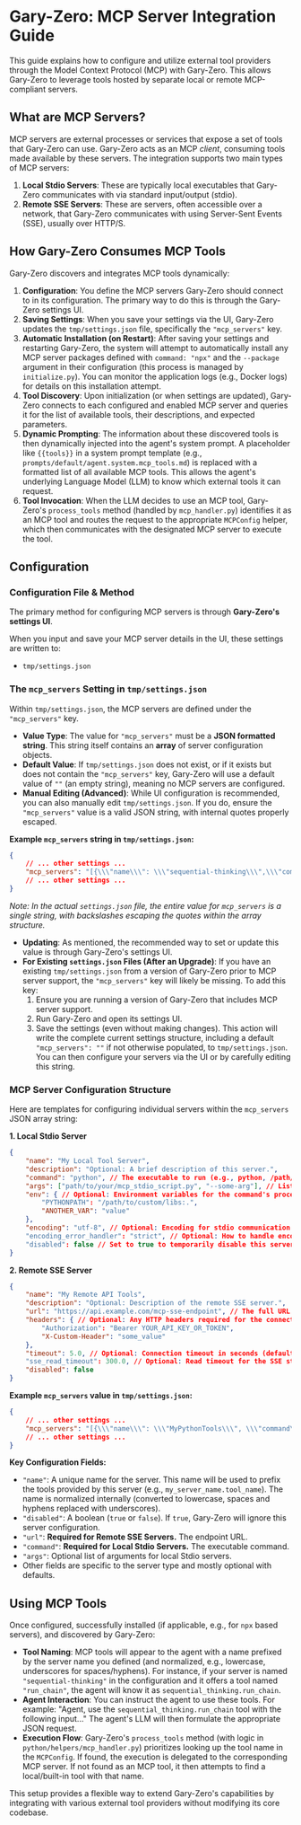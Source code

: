 # Gary-Zero: MCP Server Integration Guide

This guide explains how to configure and utilize external tool providers through the Model Context Protocol (MCP) with Gary-Zero. This allows Gary-Zero to leverage tools hosted by separate local or remote MCP-compliant servers.

## What are MCP Servers?

MCP servers are external processes or services that expose a set of tools that Gary-Zero can use. Gary-Zero acts as an MCP *client*, consuming tools made available by these servers. The integration supports two main types of MCP servers:

1. **Local Stdio Servers**: These are typically local executables that Gary-Zero communicates with via standard input/output (stdio).
2. **Remote SSE Servers**: These are servers, often accessible over a network, that Gary-Zero communicates with using Server-Sent Events (SSE), usually over HTTP/S.

## How Gary-Zero Consumes MCP Tools

Gary-Zero discovers and integrates MCP tools dynamically:

1. **Configuration**: You define the MCP servers Gary-Zero should connect to in its configuration. The primary way to do this is through the Gary-Zero settings UI.
2. **Saving Settings**: When you save your settings via the UI, Gary-Zero updates the `tmp/settings.json` file, specifically the `"mcp_servers"` key.
3. **Automatic Installation (on Restart)**: After saving your settings and restarting Gary-Zero, the system will attempt to automatically install any MCP server packages defined with `command: "npx"` and the `--package` argument in their configuration (this process is managed by `initialize.py`). You can monitor the application logs (e.g., Docker logs) for details on this installation attempt.
4. **Tool Discovery**: Upon initialization (or when settings are updated), Gary-Zero connects to each configured and enabled MCP server and queries it for the list of available tools, their descriptions, and expected parameters.
5. **Dynamic Prompting**: The information about these discovered tools is then dynamically injected into the agent's system prompt. A placeholder like `{{tools}}` in a system prompt template (e.g., `prompts/default/agent.system.mcp_tools.md`) is replaced with a formatted list of all available MCP tools. This allows the agent's underlying Language Model (LLM) to know which external tools it can request.
6. **Tool Invocation**: When the LLM decides to use an MCP tool, Gary-Zero's `process_tools` method (handled by `mcp_handler.py`) identifies it as an MCP tool and routes the request to the appropriate `MCPConfig` helper, which then communicates with the designated MCP server to execute the tool.

## Configuration

### Configuration File & Method

The primary method for configuring MCP servers is through **Gary-Zero's settings UI**.

When you input and save your MCP server details in the UI, these settings are written to:

* `tmp/settings.json`

### The `mcp_servers` Setting in `tmp/settings.json`

Within `tmp/settings.json`, the MCP servers are defined under the `"mcp_servers"` key.

* **Value Type**: The value for `"mcp_servers"` must be a **JSON formatted string**. This string itself contains an **array** of server configuration objects.
* **Default Value**: If `tmp/settings.json` does not exist, or if it exists but does not contain the `"mcp_servers"` key, Gary-Zero will use a default value of `""` (an empty string), meaning no MCP servers are configured.
* **Manual Editing (Advanced)**: While UI configuration is recommended, you can also manually edit `tmp/settings.json`. If you do, ensure the `"mcp_servers"` value is a valid JSON string, with internal quotes properly escaped.

**Example `mcp_servers` string in `tmp/settings.json`:**

```json
{
    // ... other settings ...
    "mcp_servers": "[{\\\"name\\\": \\\"sequential-thinking\\\",\\\"command\\\": \\\"npx\\\",\\\"args\\\": [\\\"--yes\\\", \\\"--package\\\", \\\"@modelcontextprotocol/server-sequential-thinking\\\", \\\"mcp-server-sequential-thinking\\\"]}, {\\\"name\\\": \\\"brave-search\\\", \\\"command\\\": \\\"npx\\\", \\\"args\\\": [\\\"--yes\\\", \\\"--package\\\", \\\"@modelcontextprotocol/server-brave-search\\\", \\\"mcp-server-brave-search\\\"], \\\"env\\\": {\\\"BRAVE_API_KEY\\\": \\\"YOUR_BRAVE_KEY_HERE\\\"}}, {\\\"name\\\": \\\"fetch\\\", \\\"command\\\": \\\"npx\\\", \\\"args\\\": [\\\"--yes\\\", \\\"--package\\\", \\\"@tokenizin/mcp-npx-fetch\\\", \\\"mcp-npx-fetch\\\", \\\"--ignore-robots-txt\\\", \\\"--user-agent=Mozilla/5.0 (Windows NT 10.0; Win64; x64) AppleWebKit/537.36 (KHTML, like Gecko) Chrome/123.0.0.0 Safari/537.36\\\"]}]",
    // ... other settings ...
}
```

*Note: In the actual `settings.json` file, the entire value for `mcp_servers` is a single string, with backslashes escaping the quotes within the array structure.*

* **Updating**: As mentioned, the recommended way to set or update this value is through Gary-Zero's settings UI.
* **For Existing `settings.json` Files (After an Upgrade)**: If you have an existing `tmp/settings.json` from a version of Gary-Zero prior to MCP server support, the `"mcp_servers"` key will likely be missing. To add this key:
    1. Ensure you are running a version of Gary-Zero that includes MCP server support.
    2. Run Gary-Zero and open its settings UI.
    3. Save the settings (even without making changes). This action will write the complete current settings structure, including a default `"mcp_servers": ""` if not otherwise populated, to `tmp/settings.json`. You can then configure your servers via the UI or by carefully editing this string.

### MCP Server Configuration Structure

Here are templates for configuring individual servers within the `mcp_servers` JSON array string:

**1. Local Stdio Server**

```json
{
    "name": "My Local Tool Server",
    "description": "Optional: A brief description of this server.",
    "command": "python", // The executable to run (e.g., python, /path/to/my_tool_server)
    "args": ["path/to/your/mcp_stdio_script.py", "--some-arg"], // List of arguments for the command
    "env": { // Optional: Environment variables for the command's process
        "PYTHONPATH": "/path/to/custom/libs:.",
        "ANOTHER_VAR": "value"
    },
    "encoding": "utf-8", // Optional: Encoding for stdio communication (default: "utf-8")
    "encoding_error_handler": "strict", // Optional: How to handle encoding errors. Can be "strict", "ignore", or "replace" (default: "strict").
    "disabled": false // Set to true to temporarily disable this server without removing its configuration.
}
```

**2. Remote SSE Server**

```json
{
    "name": "My Remote API Tools",
    "description": "Optional: Description of the remote SSE server.",
    "url": "https://api.example.com/mcp-sse-endpoint", // The full URL for the SSE endpoint of the MCP server.
    "headers": { // Optional: Any HTTP headers required for the connection.
        "Authorization": "Bearer YOUR_API_KEY_OR_TOKEN",
        "X-Custom-Header": "some_value"
    },
    "timeout": 5.0, // Optional: Connection timeout in seconds (default: 5.0).
    "sse_read_timeout": 300.0, // Optional: Read timeout for the SSE stream in seconds (default: 300.0, i.e., 5 minutes).
    "disabled": false
}
```

**Example `mcp_servers` value in `tmp/settings.json`:**

```json
{
    // ... other settings ...
    "mcp_servers": "[{\\\"name\\\": \\\"MyPythonTools\\\", \\\"command\\\": \\\"python3\\\", \\\"args\\\": [\\\"mcp_scripts/my_server.py\\\"], \\\"disabled\\\": false}, {\\\"name\\\": \\\"ExternalAPI\\\", \\\"url\\\": \\\"https://data.example.com/mcp\\\", \\\"headers\\\": {\\\"X-Auth-Token\\\": \\\"supersecret\\\"}, \\\"disabled\\\": false}]",
    // ... other settings ...
}
```

**Key Configuration Fields:**

* `"name"`: A unique name for the server. This name will be used to prefix the tools provided by this server (e.g., `my_server_name.tool_name`). The name is normalized internally (converted to lowercase, spaces and hyphens replaced with underscores).
* `"disabled"`: A boolean (`true` or `false`). If `true`, Gary-Zero will ignore this server configuration.
* `"url"`: **Required for Remote SSE Servers.** The endpoint URL.
* `"command"`: **Required for Local Stdio Servers.** The executable command.
* `"args"`: Optional list of arguments for local Stdio servers.
* Other fields are specific to the server type and mostly optional with defaults.

## Using MCP Tools

Once configured, successfully installed (if applicable, e.g., for `npx` based servers), and discovered by Gary-Zero:

* **Tool Naming**: MCP tools will appear to the agent with a name prefixed by the server name you defined (and normalized, e.g., lowercase, underscores for spaces/hyphens). For instance, if your server is named `"sequential-thinking"` in the configuration and it offers a tool named `"run_chain"`, the agent will know it as `sequential_thinking.run_chain`.
* **Agent Interaction**: You can instruct the agent to use these tools. For example: "Agent, use the `sequential_thinking.run_chain` tool with the following input..." The agent's LLM will then formulate the appropriate JSON request.
* **Execution Flow**: Gary-Zero's `process_tools` method (with logic in `python/helpers/mcp_handler.py`) prioritizes looking up the tool name in the `MCPConfig`. If found, the execution is delegated to the corresponding MCP server. If not found as an MCP tool, it then attempts to find a local/built-in tool with that name.

This setup provides a flexible way to extend Gary-Zero's capabilities by integrating with various external tool providers without modifying its core codebase.
